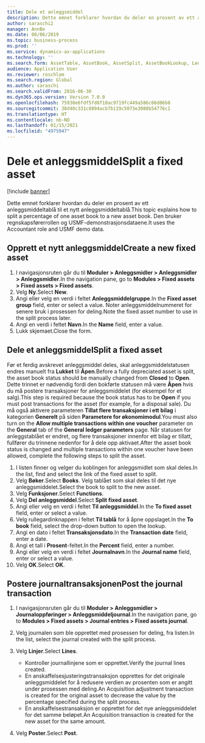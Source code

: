 ```yaml
---
title: Dele et anleggsmiddel
description: Dette emnet forklarer hvordan du deler en prosent av ett anleggsmiddeltablå til et nytt anleggsmiddeltablå.
author: saraschi2
manager: AnnBe
ms.date: 08/06/2019
ms.topic: business-process
ms.prod: ''
ms.service: dynamics-ax-applications
ms.technology: ''
ms.search.form: AssetTable, AssetBook, AssetSplit, AssetBookLookup, LedgerJournalTable, LedgerJournalTransAsset
audience: Application User
ms.reviewer: roschlom
ms.search.region: Global
ms.author: saraschi
ms.search.validFrom: 2016-06-30
ms.dyn365.ops.version: Version 7.0.0
ms.openlocfilehash: 75938e6fdf5fd8f10ac9719fc449a586c08d06b8
ms.sourcegitcommit: 38d40c331c8894acb7b119c5073e3088b54776c1
ms.translationtype: HT
ms.contentlocale: nb-NO
ms.lasthandoff: 01/15/2021
ms.locfileid: "4975947"
---
```

# <a name="split-a-fixed-asset"></a><span data-ttu-id="79b92-103">Dele et anleggsmiddel</span><span class="sxs-lookup"><span data-stu-id="79b92-103">Split a fixed asset</span></span>

[!include [banner](../../includes/banner.md)]

<span data-ttu-id="79b92-104">Dette emnet forklarer hvordan du deler en prosent av ett anleggsmiddeltablå til et nytt anleggsmiddeltablå.</span><span class="sxs-lookup"><span data-stu-id="79b92-104">This topic explains how to split a percentage of one asset book to a new asset book.</span></span> <span data-ttu-id="79b92-105">Den bruker regnskapsførerrollen og USMF-demonstrasjonsdataene.</span><span class="sxs-lookup"><span data-stu-id="79b92-105">It uses the Accountant role and USMF demo data.</span></span>

## <a name="create-a-new-fixed-asset"></a><span data-ttu-id="79b92-106">Opprett et nytt anleggsmiddel</span><span class="sxs-lookup"><span data-stu-id="79b92-106">Create a new fixed asset</span></span>

1. <span data-ttu-id="79b92-107">I navigasjonsruten går du til **Moduler \> Anleggsmidler \> Anleggsmidler \> Anleggsmidler**.</span><span class="sxs-lookup"><span data-stu-id="79b92-107">In the navigation pane, go to **Modules \> Fixed assets \> Fixed assets \> Fixed assets**.</span></span>
2. <span data-ttu-id="79b92-108">Velg **Ny**.</span><span class="sxs-lookup"><span data-stu-id="79b92-108">Select **New**.</span></span>
3. <span data-ttu-id="79b92-109">Angi eller velg en verdi i feltet **Anleggsmiddelgruppe**.</span><span class="sxs-lookup"><span data-stu-id="79b92-109">In the **Fixed asset group** field, enter or select a value.</span></span> <span data-ttu-id="79b92-110">Noter anleggsmiddelnummeret for senere bruk i prosessen for deling.</span><span class="sxs-lookup"><span data-stu-id="79b92-110">Note the fixed asset number to use in the split process later.</span></span>
4. <span data-ttu-id="79b92-111">Angi en verdi i feltet **Navn**.</span><span class="sxs-lookup"><span data-stu-id="79b92-111">In the **Name** field, enter a value.</span></span>
5. <span data-ttu-id="79b92-112">Lukk skjemaet.</span><span class="sxs-lookup"><span data-stu-id="79b92-112">Close the form.</span></span>

## <a name="split-a-fixed-asset"></a><span data-ttu-id="79b92-113">Dele et anleggsmiddel</span><span class="sxs-lookup"><span data-stu-id="79b92-113">Split a fixed asset</span></span>

<span data-ttu-id="79b92-114">Før et ferdig avskrevet anleggsmiddel deles, skal anleggsmiddelstatusen endres manuelt fra **Lukket** til **Åpen**.</span><span class="sxs-lookup"><span data-stu-id="79b92-114">Before a fully depreciated asset is split, the asset book status should be manually changed from **Closed** to **Open**.</span></span> <span data-ttu-id="79b92-115">Dette trinnet er nødvendig fordi den bokførte statusen må være **Åpen** hvis du må postere transaksjoner for anleggsmiddelet (for eksempel for et salg).</span><span class="sxs-lookup"><span data-stu-id="79b92-115">This step is required because the book status has to be **Open** if you must post transactions for the asset (for example, for a disposal sale).</span></span> <span data-ttu-id="79b92-116">Du må også aktivere parameteren **Tillat flere transaksjoner i ett bilag** i kategorien **Generelt** på siden **Parametere for økonomimodul**.</span><span class="sxs-lookup"><span data-stu-id="79b92-116">You must also turn on the **Allow multiple transactions within one voucher** parameter on the **General** tab of the **General ledger parameters** page.</span></span> <span data-ttu-id="79b92-117">Når statusen for anleggstablået er endret, og flere transaksjoner innenfor ett bilag er tillatt, fullfører du trinnene nedenfor for å dele opp aktivaet.</span><span class="sxs-lookup"><span data-stu-id="79b92-117">After the asset book status is changed and multiple transactions within one voucher have been allowed, complete the following steps to split the asset.</span></span>

1. <span data-ttu-id="79b92-118">I listen finner og velger du koblingen for anleggsmidlet som skal deles.</span><span class="sxs-lookup"><span data-stu-id="79b92-118">In the list, find and select the link of the fixed asset to split.</span></span>
2. <span data-ttu-id="79b92-119">Velg **Bøker**.</span><span class="sxs-lookup"><span data-stu-id="79b92-119">Select **Books**.</span></span> <span data-ttu-id="79b92-120">Velg tablået som skal deles til det nye anleggsmiddelet.</span><span class="sxs-lookup"><span data-stu-id="79b92-120">Select the book to split to the new asset.</span></span>
3. <span data-ttu-id="79b92-121">Velg **Funksjoner**.</span><span class="sxs-lookup"><span data-stu-id="79b92-121">Select **Functions**.</span></span>
4. <span data-ttu-id="79b92-122">Velg **Del anleggsmiddel**.</span><span class="sxs-lookup"><span data-stu-id="79b92-122">Select **Split fixed asset**.</span></span>
5. <span data-ttu-id="79b92-123">Angi eller velg en verdi i feltet **Til anleggsmiddel**.</span><span class="sxs-lookup"><span data-stu-id="79b92-123">In the **To fixed asset** field, enter or select a value.</span></span>
6. <span data-ttu-id="79b92-124">Velg rullegardinknappen i feltet **Til tablå** for å åpne oppslaget.</span><span class="sxs-lookup"><span data-stu-id="79b92-124">In the **To book** field, select the drop-down button to open the lookup.</span></span>
7. <span data-ttu-id="79b92-125">Angi en dato i feltet **Transaksjonsdato**.</span><span class="sxs-lookup"><span data-stu-id="79b92-125">In the **Transaction date** field, enter a date.</span></span>
8. <span data-ttu-id="79b92-126">Angi et tall i **Prosent**-feltet.</span><span class="sxs-lookup"><span data-stu-id="79b92-126">In the **Percent** field, enter a number.</span></span>
9. <span data-ttu-id="79b92-127">Angi eller velg en verdi i feltet **Journalnavn**.</span><span class="sxs-lookup"><span data-stu-id="79b92-127">In the **Journal name** field, enter or select a value.</span></span>
10. <span data-ttu-id="79b92-128">Velg **OK**.</span><span class="sxs-lookup"><span data-stu-id="79b92-128">Select **OK**.</span></span>

## <a name="post-the-journal-transaction"></a><span data-ttu-id="79b92-129">Postere journaltransaksjonen</span><span class="sxs-lookup"><span data-stu-id="79b92-129">Post the journal transaction</span></span>

1. <span data-ttu-id="79b92-130">I navigasjonsruten går du til **Moduler \> Anleggsmidler \> Journaloppføringer \> Anleggsmiddeljournal**.</span><span class="sxs-lookup"><span data-stu-id="79b92-130">In the navigation pane, go to **Modules \> Fixed assets \> Journal entries \> Fixed assets journal**.</span></span>
2. <span data-ttu-id="79b92-131">Velg journalen som ble opprettet med prosessen for deling, fra listen.</span><span class="sxs-lookup"><span data-stu-id="79b92-131">In the list, select the journal created with the split process.</span></span>
3. <span data-ttu-id="79b92-132">Velg **Linjer**.</span><span class="sxs-lookup"><span data-stu-id="79b92-132">Select **Lines**.</span></span>

    - <span data-ttu-id="79b92-133">Kontroller journallinjene som er opprettet.</span><span class="sxs-lookup"><span data-stu-id="79b92-133">Verify the journal lines created.</span></span>
    - <span data-ttu-id="79b92-134">En anskaffelsesjusteringstransaksjon opprettes for det originale anleggsmiddelet for å redusere verdien av prosenten som er angitt under prosessen med deling.</span><span class="sxs-lookup"><span data-stu-id="79b92-134">An Acquisition adjustment transaction is created for the original asset to decrease the value by the percentage specified during the split process.</span></span>
    - <span data-ttu-id="79b92-135">En anskaffelsestransaksjon er opprettet for det nye anleggsmiddelet for det samme beløpet.</span><span class="sxs-lookup"><span data-stu-id="79b92-135">An Acquisition transaction is created for the new asset for the same amount.</span></span>

4. <span data-ttu-id="79b92-136">Velg **Poster**.</span><span class="sxs-lookup"><span data-stu-id="79b92-136">Select **Post**.</span></span>
